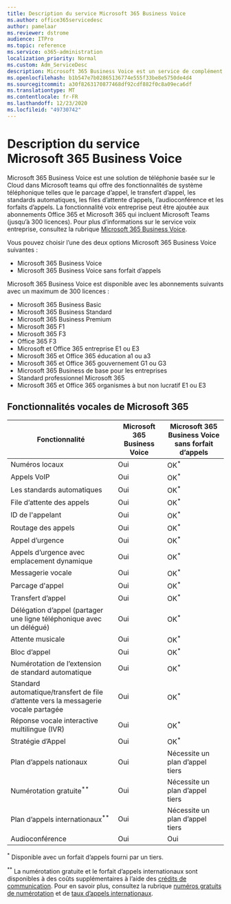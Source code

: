 ```yaml
---
title: Description du service Microsoft 365 Business Voice
ms.author: office365servicedesc
author: pamelaar
ms.reviewer: dstrome
audience: ITPro
ms.topic: reference
ms.service: o365-administration
localization_priority: Normal
ms.custom: Adm_ServiceDesc
description: Microsoft 365 Business Voice est un service de complément qui vous permet d’utiliser Microsoft teams pour les appels téléphoniques. Cela combine le système téléphonique, le plan d’appels nationaux, l’audioconférence et l’audioconférence.
ms.openlocfilehash: b1b547e7b02865136774e555f33be8e5750de4d4
ms.sourcegitcommit: a30f8263170877468df92cdf882f0c8a09eca6df
ms.translationtype: MT
ms.contentlocale: fr-FR
ms.lasthandoff: 12/23/2020
ms.locfileid: "49730742"
---
```

# <a name="microsoft-365-business-voice-service-description"></a>Description du service Microsoft 365 Business Voice

Microsoft 365 Business Voice est une solution de téléphonie basée sur le Cloud dans Microsoft teams qui offre des fonctionnalités de système téléphonique telles que le parcage d’appel, le transfert d’appel, les standards automatiques, les files d’attente d’appels, l’audioconférence et les forfaits d’appels. La fonctionnalité voix entreprise peut être ajoutée aux abonnements Office 365 et Microsoft 365 qui incluent Microsoft Teams (jusqu’à 300 licences). Pour plus d’informations sur le service voix entreprise, consultez la rubrique [Microsoft 365 Business Voice](https://docs.microsoft.com/MicrosoftTeams/business-voice/whats-business-voice).

Vous pouvez choisir l’une des deux options Microsoft 365 Business Voice suivantes :

- Microsoft 365 Business Voice
- Microsoft 365 Business Voice sans forfait d’appels

Microsoft 365 Business Voice est disponible avec les abonnements suivants avec un maximum de 300 licences :

- Microsoft 365 Business Basic
- Microsoft 365 Business Standard
- Microsoft 365 Business Premium
- Microsoft 365 F1
- Microsoft 365 F3
- Office 365 F3
- Microsoft et Office 365 entreprise E1 ou E3
- Microsoft 365 et Office 365 éducation a1 ou a3
- Microsoft 365 et Office 365 gouvernement G1 ou G3
- Microsoft 365 Business de base pour les entreprises
- Standard professionnel Microsoft 365
- Microsoft 365 et Office 365 organismes à but non lucratif E1 ou E3

## <a name="microsoft-365-business-voice-features"></a>Fonctionnalités vocales de Microsoft 365

| Fonctionnalité | Microsoft 365 Business Voice | Microsoft 365 Business Voice sans forfait d’appels |
|--------------------------------------------------------|------------------------------|---------------------------------------------------|
| Numéros locaux | Oui | OK<sup>*</sup> |
| Appels VoIP | Oui | OK<sup>*</sup> |
| Les standards automatiques | Oui | OK<sup>*</sup> |
| File d’attente des appels | Oui | OK<sup>*</sup> |
| ID de l'appelant | Oui | OK<sup>*</sup> |
| Routage des appels | Oui | OK<sup>*</sup> |
| Appel d’urgence | Oui | OK<sup>*</sup> |
| Appels d’urgence avec emplacement dynamique | Oui | OK<sup>*</sup> |
| Messagerie vocale | Oui | OK<sup>*</sup> |
| Parcage d'appel | Oui | OK<sup>*</sup> |
| Transfert d’appel | Oui | OK<sup>*</sup> |
| Délégation d’appel (partager une ligne téléphonique avec un délégué) | Oui | OK<sup>*</sup> |
| Attente musicale | Oui | OK<sup>*</sup> |
| Bloc d’appel | Oui | OK<sup>*</sup> |
| Numérotation de l’extension de standard automatique | Oui | OK<sup>*</sup> |
| Standard automatique/transfert de file d’attente vers la messagerie vocale partagée | Oui | OK<sup>*</sup> |
| Réponse vocale interactive multilingue (IVR) | Oui | OK<sup>*</sup> |
| Stratégie d’Appel | Oui | OK<sup>*</sup> |
| Plan d’appels nationaux | Oui | Nécessite un plan d’appel tiers |
| Numérotation gratuite<sup>**</sup> | Oui | Nécessite un plan d’appel tiers |
| Plan d’appels internationaux<sup>**</sup> | Oui | Nécessite un plan d’appel tiers |
| Audioconférence | Oui | Oui |

<sup>*</sup> Disponible avec un forfait d’appels fourni par un tiers.

<sup>**</sup> La numérotation gratuite et le forfait d’appels internationaux sont disponibles à des coûts supplémentaires à l’aide des [crédits de communication](https://docs.microsoft.com/microsoftteams/what-are-communications-credits). Pour en savoir plus, consultez la rubrique [numéros gratuits de numérotation](https://docs.microsoft.com/microsoftteams/toll-free-dialing-limitations-and-restrictions) et de [taux d’appels internationaux](https://www.microsoft.com/microsoft-365/microsoft-teams/voice-calling?rtc=1#ow-download-rates).
